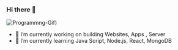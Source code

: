 ### Hi there 👋

<!--
**BenniDci/BenniDci** is a ✨ _special_ ✨ repository because its `README.md` (this file) appears on your GitHub profile.

Here are some ideas to get you started:
-->
![Programmng-Gif](https://user-images.githubusercontent.com/74038190/212748842-9fcbad5b-6173-4175-8a61-521f3dbb7514.gif))

- 🔭 I’m currently working on building Websites, Apps , Server
- 🌱 I’m currently learning Java Script, Node.js, React, MongoDB

